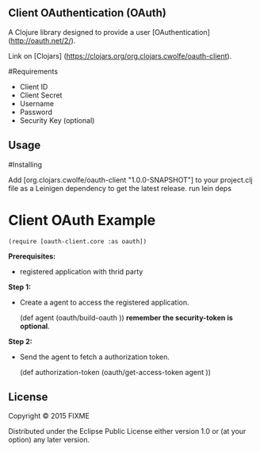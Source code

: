 ## Client OAuthentication (OAuth)

A Clojure library designed to provide a user [OAuthentication] (http://oauth.net/2/).

Link on [Clojars] (https://clojars.org/org.clojars.cwolfe/oauth-client).

#Requirements
* Client ID
* Client Secret
* Username
* Password
* Security Key (optional)

## Usage

#Installing

Add [org.clojars.cwolfe/oauth-client "1.0.0-SNAPSHOT"] to your project.clj file as a Leinigen dependency to get the latest release.
run lein deps

# Client OAuth Example

    (require [oauth-client.core :as oauth])

**Prerequisites:**
* registered application with thrid party

**Step 1:**
* Create a agent to access the registered application.

    (def agent
      (oauth/build-oauth <client-id>
                         <client-secret>
                         <username>
                         <password>
                         <security-token>))
  **remember the security-token is optional**.

**Step 2:**
* Send the agent to fetch a authorization token.

    (def authorization-token
      (oauth/get-access-token agent <request-url>))


## License

Copyright © 2015 FIXME

Distributed under the Eclipse Public License either version 1.0 or (at
your option) any later version.
